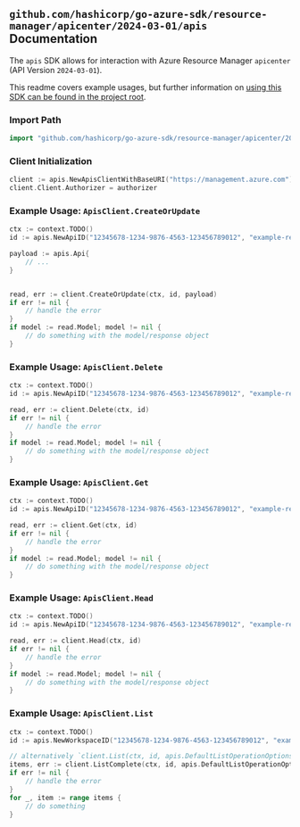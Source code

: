 
## `github.com/hashicorp/go-azure-sdk/resource-manager/apicenter/2024-03-01/apis` Documentation

The `apis` SDK allows for interaction with Azure Resource Manager `apicenter` (API Version `2024-03-01`).

This readme covers example usages, but further information on [using this SDK can be found in the project root](https://github.com/hashicorp/go-azure-sdk/tree/main/docs).

### Import Path

```go
import "github.com/hashicorp/go-azure-sdk/resource-manager/apicenter/2024-03-01/apis"
```


### Client Initialization

```go
client := apis.NewApisClientWithBaseURI("https://management.azure.com")
client.Client.Authorizer = authorizer
```


### Example Usage: `ApisClient.CreateOrUpdate`

```go
ctx := context.TODO()
id := apis.NewApiID("12345678-1234-9876-4563-123456789012", "example-resource-group", "serviceValue", "workspaceValue", "apiValue")

payload := apis.Api{
	// ...
}


read, err := client.CreateOrUpdate(ctx, id, payload)
if err != nil {
	// handle the error
}
if model := read.Model; model != nil {
	// do something with the model/response object
}
```


### Example Usage: `ApisClient.Delete`

```go
ctx := context.TODO()
id := apis.NewApiID("12345678-1234-9876-4563-123456789012", "example-resource-group", "serviceValue", "workspaceValue", "apiValue")

read, err := client.Delete(ctx, id)
if err != nil {
	// handle the error
}
if model := read.Model; model != nil {
	// do something with the model/response object
}
```


### Example Usage: `ApisClient.Get`

```go
ctx := context.TODO()
id := apis.NewApiID("12345678-1234-9876-4563-123456789012", "example-resource-group", "serviceValue", "workspaceValue", "apiValue")

read, err := client.Get(ctx, id)
if err != nil {
	// handle the error
}
if model := read.Model; model != nil {
	// do something with the model/response object
}
```


### Example Usage: `ApisClient.Head`

```go
ctx := context.TODO()
id := apis.NewApiID("12345678-1234-9876-4563-123456789012", "example-resource-group", "serviceValue", "workspaceValue", "apiValue")

read, err := client.Head(ctx, id)
if err != nil {
	// handle the error
}
if model := read.Model; model != nil {
	// do something with the model/response object
}
```


### Example Usage: `ApisClient.List`

```go
ctx := context.TODO()
id := apis.NewWorkspaceID("12345678-1234-9876-4563-123456789012", "example-resource-group", "serviceValue", "workspaceValue")

// alternatively `client.List(ctx, id, apis.DefaultListOperationOptions())` can be used to do batched pagination
items, err := client.ListComplete(ctx, id, apis.DefaultListOperationOptions())
if err != nil {
	// handle the error
}
for _, item := range items {
	// do something
}
```
